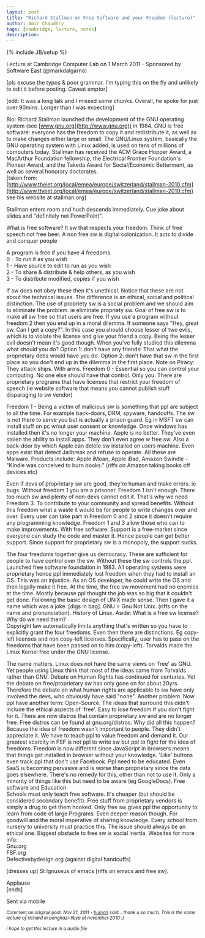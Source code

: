 ```yaml
---
layout: post
title: "Richard Stallman on Free Software and your Freedom (lecture)"
author: Amir Chaudhry
tags: [cambridge, lecture, notes]
description:
---
```

{% include JB/setup %}

Lecture at Cambridge Computer Lab on 1 March 2011 - Sponsored by
Software East (@markdalgarno)

\[pls excuse the typos & poor grammar. I'm typing this on the fly and
unlikely to edit it before posting. Caveat emptor\]

\[edit: It was a long talk and I missed some chunks. Overall, he spoke
for just over 90mins. Longer than I was expecting\]

Bio: Richard Stallman launched the development of the GNU operating system (see [www.gnu.org](http://www.gnu.org)) in 1984. GNU is free software: everyone has the freedom to copy it and redistribute it, as well as to make changes either large or small. The GNU/Linux system, basically the GNU operating system with Linux added, is used on tens of millions of computers today. Stallman has received the ACM Grace Hopper Award, a MacArthur Foundation fellowship, the Electrical Frontier Foundation's Pioneer Award, and the Takeda Award for Social/Economic Betterment, as well as several honorary doctorates. <br />
\[taken from: [http://www.theiet.org/local/emea/europe/switzerland/stallman-2010.cfm](http://www.theiet.org/local/emea/europe/switzerland/stallman-2010.cfm) see his website at stallman.org\]

Stallman enters room and hush descends immediately. Cue joke about slides and "definitely not PowerPoint".

What is free software? It sw that respects your freedom. Think of free speech not free beer. A non free sw is digital colonization. It acts to divide and conquer people

A program is free if you have 4 freedoms <br />
0 - To run it as you wish <br />
1 - Have source to edit to run as you wish <br />
2 - To share & distribute & help others, as you wish <br />
3 - To distribute modified, copies if you wish

If sw does not obey these then it's unethical. Notice that these are not
about the technical issues. The difference is an ethical, social and
political distinction. The use of propriety sw is a social problem and
we should aim to eliminate the problem. ie eliminate propriety sw. Goal
of free sw is to make all sw free so that users are free. If you use a
program without freedom 2 then you end up in a moral dilemma. If someone
says "Hey, great sw. Can I get a copy?". In this case you should choose
lesser of two evils, which is to violate the license and give your
friend a copy. Being the lesser evil doesn't mean it's good though. When
you've fully studied this dilemma what should you do? Option 1: don't
have any friends! That what the proprietary debs would have you do.
Option 2: don't have that sw in the first place so you don't end up in
the dilemma in the first place. Note on Piracy: They attack ships. With
arms. Freedom 0 - Essential so you can control your computing. No one
else should have that control. Only you. There are proprietary programs
that have licenses that restrict your freedom of speech (ie website
software that means you cannot publish stuff disparaging to sw vendor)

Freedom 1 - Being a victim of malicious sw is something that ppl are
subject to all the time. For example back-doors, DRM, spyware,
handcuffs. The sw is not there to serve you but is actually a prison
guard. Eg in MSFT sw can install stuff on pc w/out user consent or
knowledge. Once windows has installed then it's no longer your machine.
Apple is no better. They've even stolen the ability to install apps.
They don't even agree w free sw. Also a back-door by which Apple can
delete sw installed on users machine. Even apps exist that detect
Jailbreak and refuse to operate. All these are Malware. Products
include: Apple iMoan, Apple iBad, Amazon Swindle - "Kindle was conceived
to burn books." (riffs on Amazon taking books off devices etc)

Even if devs of proprietary sw are good, they're human and make errors.
ie bugs. Without freedom 1 you are a prisoner. Freedom 1 isn't enough.
There too much sw and plenty of non-devs cannot edit it. That's why we
need Freedom 3. To contribute to your community and spread benefits.
Without this freedom what a waste it would be for people to write
changes over and over. Every user can take part in Freedom 0 and 2 since
it doesn't require any programming knowledge. Freedom 1 and 3 allow
those who can to make improvements. With free software. Support is a
free-market since everyone can study the code and master it. Hence
people can get better support. Since support for proprietary sw is a
monopoly, the support sucks.

The four freedoms together give us democracy. These are sufficient for
people to have control over the sw. Without these the sw controls the
ppl. Launched free software foundation in 1983. All operating systems
were proprietary hence ppl immediately lost freedom when they had to
install an OS. This was an injustice. As an OS developer, he could write
the OS and then legally make it free. At the time, the free sw movement
had no enemies at the time. Mostly because ppl thought the job was so
big that it couldn't get done. Following the basic design of UNIX made
sense. Then I gave it a name which was a joke. [digs in bag]. GNU = Gnu
Not Unix. (riffs on the name and pronunciation). History of Linux.
Aside: What is a free sw license? Why do we need them? <br />
Copyright law automatically limits anything that's written so you have
to explicitly grant the four freedoms. Even then there are distinctions.
Eg copy-left licenses and non copy-left licenses. Specifically, user has
to pass on the freedoms that have been passed on to him (copy-left).
Torvalds made the Linux Kernel free under the GNU license.

The name matters. Linux does not have the same views on 'free' as GNU.
Yet people using Linux think that most of the ideas came from Torvalds
rather than GNU. Debate on Human Rights has continued for centuries. Yet
the debate on free/proprietary sw has only gone on for about 20yrs.
Therefore the debate on what human rights are applicable to sw have only
involved the devs, who obviously have said "none". Another problem. Now
ppl have another term: Open-Source. The ideas that surround this didn't
include the ethical aspects of 'free'. Easy to lose freedom if you don't
fight for it. There are now distros that contain proprietary sw and are
no longer free. Free distros can be found at gnu.org/distros. Why did
all this happen? <br />
Because the idea of freedom wasn't important to people. They didn't
appreciate it. We have to teach ppl to value freedom and demand it. Our
greatest scarcity in FSF is not ppl to write sw but ppl to fight for the
idea of freedoms. Freedom is now different since JavaScript in browsers
means that things get installed in browser without your knowledge.
'Like' buttons even track ppl that don't use Facebook. Ppl need to be
educated. Even SaaS is becoming pervasive and is worse than proprietary
since the data goes elsewhere. There's no remedy for this, other than
not to use it. Only a minority of things like this but need to be aware
(eg GoogleDocs). Free software and Education <br />
Schools must only teach free software. It's cheaper (but should be
considered secondary benefit). Free stuff from proprietary vendors is
simply a drug to get them hooked. Only free sw gives ppl the opportunity
to learn from code of large Programs. Even deeper reason though. For
goodwill and the moral imperative of sharing knowledge. Every school
from nursery to university must practice this. The issue should always
be an ethical one. Biggest obstacle to free sw is social inertia.
Websites for more info: <br />
Gnu.org <br />
FSF.org <br />
Defectivebydesign.org (against digital handcuffs)

\[dresses up\] St Ignuseus of emacs \[riffs on emacs and free sw\].

Applause <br />
\[ends\]

Sent via mobile

<small>Comment on original post: <i>Nov 21, 2011 - 
<a href="http://mrhpages.blogspot.com/">human</a> said...
thank u so much,
This is the same lecture of richard in benghazi-libya at november 2010 :)

i hope to get this lecture in a audio file</i>
</small><br />